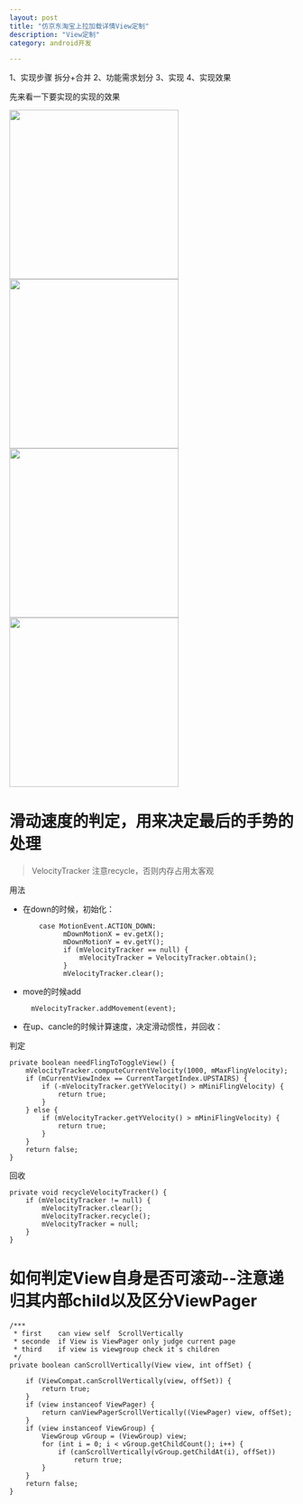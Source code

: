 ```yaml
---
layout: post
title: "仿京东淘宝上拉加载详情View定制"
description: "View定制"
category: android开发

---
```


1、实现步骤 拆分+合并
2、功能需求划分
3、实现
4、实现效果

先来看一下要实现的实现的效果

<img src="https://github.com/happylishang/DragScrollDetailsLayout/blob/master/video/scrollview%2Bviewpager.gif" width=300></img> 
<img src="https://github.com/happylishang/DragScrollDetailsLayout/blob/master/video/scrollview%2Bfragmenttabhost.gif" width=300></img>
<img src="https://github.com/happylishang/DragScrollDetailsLayout/blob/master/video/scrollview%2Blistview.gif" width=300></img> 
<img src="https://github.com/happylishang/DragScrollDetailsLayout/blob/master/video/scrollview%2Bwebview.gif" width=300></img>


# 滑动速度的判定，用来决定最后的手势的处理

> VelocityTracker 注意recycle，否则内存占用太客观

用法

* 在down的时候，初始化：

          case MotionEvent.ACTION_DOWN:
                mDownMotionX = ev.getX();
                mDownMotionY = ev.getY();
                if (mVelocityTracker == null) {
                    mVelocityTracker = VelocityTracker.obtain();
                }
                mVelocityTracker.clear();
                
* move的时候add

        mVelocityTracker.addMovement(event);
        
* 在up、cancle的时候计算速度，决定滑动惯性，并回收：

判定

    private boolean needFlingToToggleView() {
        mVelocityTracker.computeCurrentVelocity(1000, mMaxFlingVelocity);
        if (mCurrentViewIndex == CurrentTargetIndex.UPSTAIRS) {
            if (-mVelocityTracker.getYVelocity() > mMiniFlingVelocity) {
                return true;
            }
        } else {
            if (mVelocityTracker.getYVelocity() > mMiniFlingVelocity) {
                return true;
            }
        }
        return false;
    }
    
回收
      
    private void recycleVelocityTracker() {
        if (mVelocityTracker != null) {
            mVelocityTracker.clear();
            mVelocityTracker.recycle();
            mVelocityTracker = null;
        }
    }

# 如何判定View自身是否可滚动--注意递归其内部child以及区分ViewPager

    /***
     * first    can view self  ScrollVertically
     * seconde  if View is ViewPager only judge current page
     * third    if view is viewgroup check it`s children
     */
    private boolean canScrollVertically(View view, int offSet) {

        if (ViewCompat.canScrollVertically(view, offSet)) {
            return true;
        }
        if (view instanceof ViewPager) {
            return canViewPagerScrollVertically((ViewPager) view, offSet);
        }
        if (view instanceof ViewGroup) {
            ViewGroup vGroup = (ViewGroup) view;
            for (int i = 0; i < vGroup.getChildCount(); i++) {
                if (canScrollVertically(vGroup.getChildAt(i), offSet))
                    return true;
            }
        }
        return false;
    }
    
    
